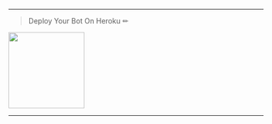 ---
> Deploy Your Bot On Heroku ✏
<div align="left"><a href="https://dashboard.heroku.com/new?template=https://github.com/ravindu01manoj/Deploy-Sew-a"><img src="https://i.ibb.co/WPRfjrZ/c6eb7d6b6606.png" width="150" ></a></div>

***
